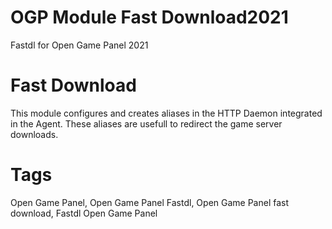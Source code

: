 # OGP Module Fast Download2021
Fastdl for Open Game Panel 2021
# Fast Download
This module configures and creates aliases in the HTTP Daemon integrated in the Agent.
These aliases are usefull to redirect the game server downloads.
# Tags
Open Game Panel, Open Game Panel Fastdl, Open Game Panel fast download, Fastdl Open Game Panel
